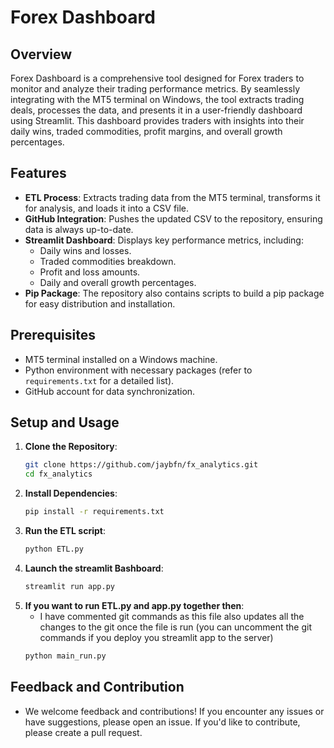 # Forex Dashboard

## Overview

Forex Dashboard is a comprehensive tool designed for Forex traders to monitor and analyze their trading performance metrics. By seamlessly integrating with the MT5 terminal on Windows, the tool extracts trading deals, processes the data, and presents it in a user-friendly dashboard using Streamlit. This dashboard provides traders with insights into their daily wins, traded commodities, profit margins, and overall growth percentages.

## Features

- **ETL Process**: Extracts trading data from the MT5 terminal, transforms it for analysis, and loads it into a CSV file.
- **GitHub Integration**: Pushes the updated CSV to the repository, ensuring data is always up-to-date.
- **Streamlit Dashboard**: Displays key performance metrics, including:
  - Daily wins and losses.
  - Traded commodities breakdown.
  - Profit and loss amounts.
  - Daily and overall growth percentages.
- **Pip Package**: The repository also contains scripts to build a pip package for easy distribution and installation.

## Prerequisites

- MT5 terminal installed on a Windows machine.
- Python environment with necessary packages (refer to `requirements.txt` for a detailed list).
- GitHub account for data synchronization.

## Setup and Usage

1. **Clone the Repository**:
   ```bash
   git clone https://github.com/jaybfn/fx_analytics.git
   cd fx_analytics

2. **Install Dependencies**:
   ```bash
   pip install -r requirements.txt

3. **Run the ETL script**:
   ```bash
   python ETL.py

4. **Launch the streamlit Bashboard**:
   ```bash
   streamlit run app.py

5. **If you want to run ETL.py and app.py together then**:
   - I have commented git commands as this file also updates all the changes to the git once the file is run (you can uncomment the git commands if you deploy you streamlit app to the server)
   ```bash
   python main_run.py

## Feedback and Contribution
- We welcome feedback and contributions! If you encounter any issues or have suggestions, please open an issue. If you'd like to contribute, please create a pull request.
   
   
